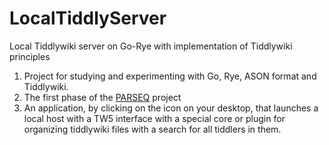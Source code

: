# LocalTiddlyServer
Local Tiddlywiki server on Go-Rye with implementation of Tiddlywiki principles

1. Project for studying and experimenting with Go, Rye, ASON format and Tiddlywiki.
2. The first phase of the [PARSEQ](https://github.com/Serj-Aleks/PARSEQ) project
3. An application, by clicking on the icon on your desktop, that launches a local host with a TW5 interface with a special core or plugin for organizing tiddlywiki files with a search for all tiddlers in them.
